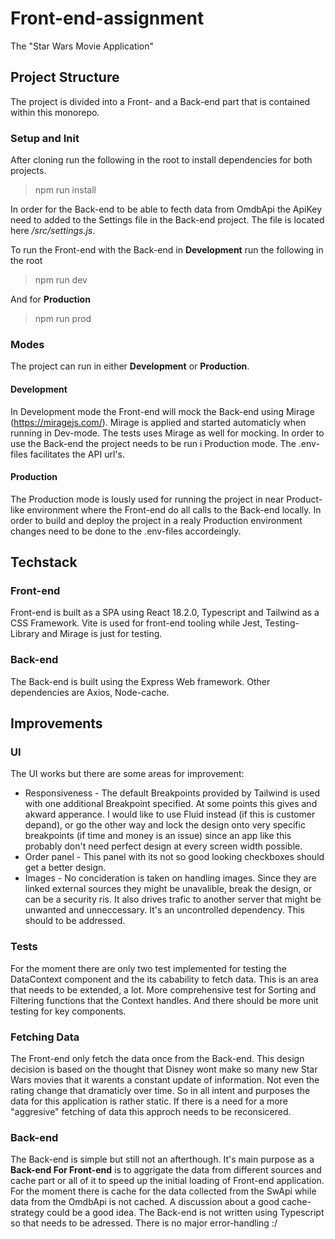 # Front-end-assignment

The "Star Wars Movie Application"

## Project Structure

The project is divided into a Front- and a Back-end part that is contained within this monorepo.

### Setup and Init

After cloning run the following in the root to install dependencies for both projects.

> npm run install

In order for the Back-end to be able to fecth data from OmdbApi the ApiKey need to added to the Settings file in the Back-end project. The file is located here */src/settings.js*.

To run the Front-end with the Back-end in **Development** run the following in the root

> npm run dev

And for **Production**

> npm run prod

### Modes

The project can run in either **Development** or **Production**.

#### Development

In Development mode the Front-end will mock the Back-end using Mirage (https://miragejs.com/). Mirage is applied and started automaticly when running in Dev-mode. The tests uses Mirage as well for mocking. In order to use the Back-end the project needs to be run i Production mode.
The .env-files facilitates the API url's.

#### Production

The Production mode is lously used for running the project in near Product-like environment where the Front-end do all calls to the Back-end locally. In order to build and deploy the project in a realy Production environment changes need to be done to the .env-files accordeingly.

## Techstack

### Front-end

Front-end is built as a SPA using React 18.2.0, Typescript and Tailwind as a CSS Framework. Vite is used for front-end tooling while Jest, Testing-Library and Mirage is just for testing.

### Back-end

The Back-end is built using the Express Web framework. Other dependencies are Axios, Node-cache.

## Improvements

### UI

The UI works but there are some areas for improvement:

<ul>
  <li>Responsiveness - The default Breakpoints provided by Tailwind is used with one additional Breakpoint specified. At some points this gives and akward apperance. I would like to use Fluid instead (if this is customer depand), or go the other way and lock the design onto very specific breakpoints (if time and money is an issue) since an app like this probably don't need perfect design at every screen width possible.</li>
  <li>Order panel - This panel with its not so good looking checkboxes should get a better design.</li>
  <li>Images - No concideration is taken on handling images. Since they are linked external sources they might be unavalible, break the design, or can be a security ris. It also drives trafic to another server that might be unwanted and unneccessary. It's an uncontrolled dependency. This should to be addressed.</li>
</ul>

### Tests

For the moment there are only two test implemented for testing the DataContext component and the its cabability to fetch data. This is an area that needs to be extended, a lot. More comprehensive test for Sorting and Filtering functions that the Context handles. And there should be more unit testing for key components.

### Fetching Data

The Front-end only fetch the data once from the Back-end. This design decision is based on the thought that Disney wont make so many new Star Wars movies that it warents a constant update of information. Not even the rating change that dramaticly over time. So in all intent and purposes the data for this application is rather static. If there is a need for a more "aggresive" fetching of data this approch needs to be reconsicered.

### Back-end

The Back-end is simple but still not an afterthough. It's main purpose as a **Back-end For Front-end** is to aggrigate the data from different sources and cache part or all of it to speed up the initial loading of Front-end application. For the moment there is cache for the data collected from the SwApi while data from the OmdbApi is not cached. A discussion about a good cache-strategy could be a good idea.
The Back-end is not written using Typescript so that needs to be adressed.
There is no major error-handling :/